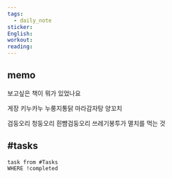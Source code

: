 ```yaml
---
tags:
  - daily_note
sticker: 
English: 
workout: 
reading:
---
```

## memo

보고싶은 책이 뭐가 있었나요


게장
키누카누
누룽지통닭
마라감자탕
양꼬치

검둥오리
청둥오리
흰뺨검둥오리
쓰레기봉투가 멸치를 먹는 것
## #tasks

```dataview
task from #Tasks 
WHERE !completed
```

